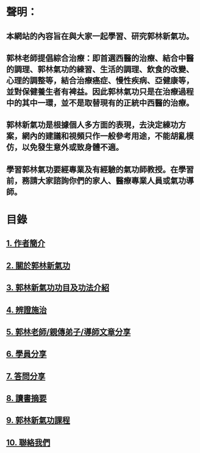 # 聲明：

## 本網站的內容旨在與大家一起學習、研究郭林新氣功。  

## 郭林老師提倡綜合治療：即首選西醫的治療、結合中醫的調理、郭林氣功的練習、生活的調理、飲食的改變、心理的調整等，結合治療癌症、慢性疾病、亞健康等，並對保健養生者有裨益。因此郭林氣功只是在治療過程中的其中一環，並不是取替現有的正統中西醫的治療。

## 郭林新氣功是根據個人多方面的表現，去決定練功方案，網內的建議和視頻只作一般參考用途，不能胡亂模仿，以免發生意外或致身體不適。

## 學習郭林氣功要經專業及有經驗的氣功師教授。在學習前，務請大家諮詢你們的家人、醫療專業人員或氣功導師。 

# 目錄  

## [1. 作者簡介](/a10.md)

## [2. 關於郭林新氣功](/a1.md)  
  
## [3. 郭林新氣功功目及功法介紹](/a2.md)    

## [4. 辨證施治](/a3.md)  

## [5. 郭林老師/親傳弟子/導師文章分享](/a5.md)  

## [6. 學員分享](/a6.md)

## [7. 答問分享](/a7.md)  

## [8. 讀書摘要](/a4.md)

## [9. 郭林新氣功課程](/郭林新氣功課程.md)  

## [10. 聯絡我們](/a9.md)  

  




